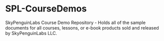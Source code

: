 # SPL-CourseDemos
SkyPenguinLabs Course Demo Repository - Holds all of the sample documents for all courses, lessons, or e-book products sold and released by SkyPenguinLabs LLC.
